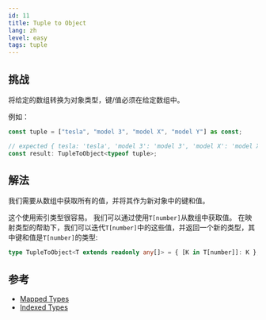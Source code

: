```yaml
---
id: 11
title: Tuple to Object
lang: zh
level: easy
tags: tuple
---
```


## 挑战

将给定的数组转换为对象类型，键/值必须在给定数组中。

例如：

```ts
const tuple = ["tesla", "model 3", "model X", "model Y"] as const;

// expected { tesla: 'tesla', 'model 3': 'model 3', 'model X': 'model X', 'model Y': 'model Y'}
const result: TupleToObject<typeof tuple>;
```

## 解法

我们需要从数组中获取所有的值，并将其作为新对象中的键和值。

这个使用索引类型很容易。
我们可以通过使用`T[number]`从数组中获取值。
在映射类型的帮助下，我们可以迭代`T[number]`中的这些值，并返回一个新的类型，其中键和值是`T[number]`的类型:

```ts
type TupleToObject<T extends readonly any[]> = { [K in T[number]]: K };
```

## 参考

- [Mapped Types](https://www.typescriptlang.org/docs/handbook/2/mapped-types.html)
- [Indexed Types](https://www.typescriptlang.org/docs/handbook/2/indexed-access-types.html)
